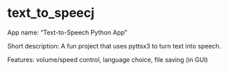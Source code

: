 # text_to_speecj
App name: “Text-to-Speech Python App”

Short description: A fun project that uses pyttsx3 to turn text into speech.

Features: volume/speed control, language choice, file saving (in GUI)


